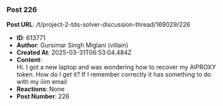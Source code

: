 ### Post 226
**Post URL**: /t/project-2-tds-solver-discussion-thread/169029/226
- **ID**: 613771
- **Author**: Gursimar Singh Miglani (villain)
- **Created At**: 2025-03-31T06:53:04.484Z
- **Content**:  
  Hi. I got a new laptop and was wondering how to recover my AIPROXY token. How do I get it? If I remember correctly it has something to do with my iiim email
- **Reactions**: None
- **Post Number**: 226

